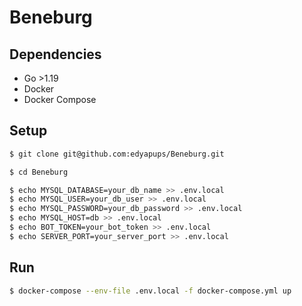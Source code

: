 # Beneburg

## Dependencies

- Go >1.19
- Docker
- Docker Compose

## Setup
```bash
$ git clone git@github.com:edyapups/Beneburg.git

$ cd Beneburg

$ echo MYSQL_DATABASE=your_db_name >> .env.local
$ echo MYSQL_USER=your_db_user >> .env.local
$ echo MYSQL_PASSWORD=your_db_password >> .env.local
$ echo MYSQL_HOST=db >> .env.local
$ echo BOT_TOKEN=your_bot_token >> .env.local
$ echo SERVER_PORT=your_server_port >> .env.local
```

## Run
```bash
$ docker-compose --env-file .env.local -f docker-compose.yml up
```